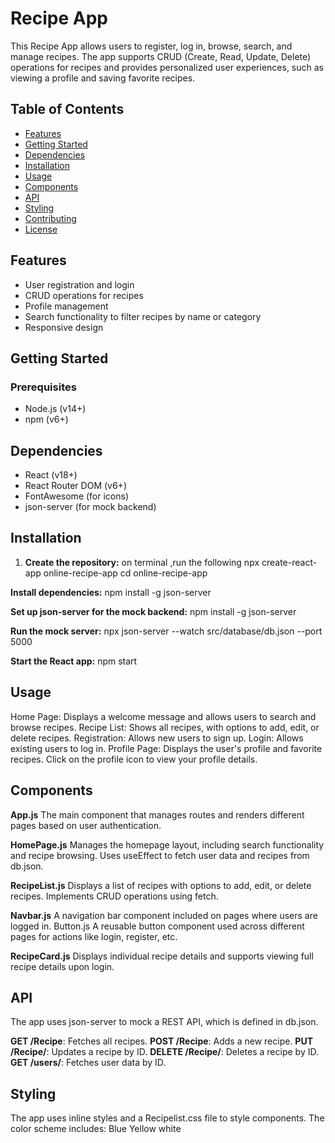 # Recipe App

This Recipe App allows users to register, log in, browse, search, and manage recipes. The app supports CRUD (Create, Read, Update, Delete) operations for recipes and provides personalized user experiences, such as viewing a profile and saving favorite recipes.

## Table of Contents
- [Features](#features)
- [Getting Started](#getting-started)
- [Dependencies](#dependencies)
- [Installation](#installation)
- [Usage](#usage)
- [Components](#components)
- [API](#api)
- [Styling](#styling)
- [Contributing](#contributing)
- [License](#license)

## Features
- User registration and login
- CRUD operations for recipes
- Profile management
- Search functionality to filter recipes by name or category
- Responsive design

## Getting Started

### Prerequisites
- Node.js (v14+)
- npm (v6+)

## Dependencies
- React (v18+)
- React Router DOM (v6+)
- FontAwesome (for icons)
- json-server (for mock backend)

## Installation

1. **Create the repository:**
  on terminal ,run the following
  npx create-react-app online-recipe-app
  cd online-recipe-app

**Install dependencies:**
npm install -g json-server

**Set up json-server for the mock backend:**
npm install -g json-server

**Run the mock server:**
npx json-server --watch src/database/db.json --port 5000

**Start the React app:**
npm start


## Usage

Home Page: Displays a welcome message and allows users to search and browse recipes.
Recipe List: Shows all recipes, with options to add, edit, or delete recipes.
Registration: Allows new users to sign up.
Login: Allows existing users to log in.
Profile Page: Displays the user's profile and favorite recipes. Click on the profile icon to view your profile details.

## Components
**App.js**
The main component that manages routes and renders different pages based on user authentication.

**HomePage.js**
Manages the homepage layout, including search functionality and recipe browsing.
Uses useEffect to fetch user data and recipes from db.json.

**RecipeList.js**
Displays a list of recipes with options to add, edit, or delete recipes.
Implements CRUD operations using fetch.

**Navbar.js**
A navigation bar component included on pages where users are logged in.
Button.js
A reusable button component used across different pages for actions like login, register, etc.

**RecipeCard.js**
Displays individual recipe details and supports viewing full recipe details upon login.

## API

The app uses json-server to mock a REST API, which is defined in db.json.

**GET /Recipe**: Fetches all recipes.
**POST /Recipe**: Adds a new recipe.
**PUT /Recipe/**: Updates a recipe by ID.
**DELETE /Recipe/**: Deletes a recipe by ID.
**GET /users/**: Fetches user data by ID.

## Styling

The app uses inline styles and a Recipelist.css file to style components. The color scheme includes:
 Blue
Yellow
white